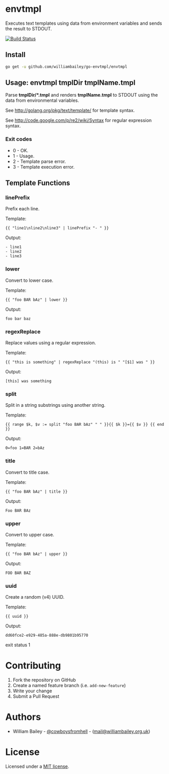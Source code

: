 # envtmpl

Executes text templates using data from environment variables and sends the result to STDOUT.

[![Build Status](https://travis-ci.org/williambailey/go-envtmpl.svg)](https://travis-ci.org/williambailey/go-envtmpl)

## Install

```bash
go get -u github.com/williambailey/go-envtmpl/envtmpl
```

## Usage: envtmpl tmplDir tmplName.tmpl

Parse **tmplDir/*.tmpl** and renders **tmplName.tmpl** to STDOUT using
the data from environmental variables.

See http://golang.org/pkg/text/template/ for template syntax.

See http://code.google.com/p/re2/wiki/Syntax for regular expression syntax.

### Exit codes

* 0 - OK.
* 1 - Usage.
* 2 - Template parse error.
* 3 - Template execution error.

## Template Functions

### linePrefix

Prefix each line.

Template:

    {{ "line1\nline2\nline3" | linePrefix "- " }}

Output:

    - line1
    - line2
    - line3

### lower

Convert to lower case.

Template:

    {{ "foo BAR bAz" | lower }}

Output:

    foo bar baz

### regexReplace

Replace values using a regular expression.

Template:

    {{ "this is something" | regexReplace "(this) is " "[$1] was " }}

Output:

    [this] was something

### split

Split in a string substrings using another string.

Template:

    {{ range $k, $v := split "foo BAR bAz" " " }}{{ $k }}={{ $v }} {{ end }}

Output:

    0=foo 1=BAR 2=bAz 

### title

Convert to title case.

Template:

    {{ "foo BAR bAz" | title }}

Output:

    Foo BAR BAz

### upper

Convert to upper case.

Template:

    {{ "foo BAR bAz" | upper }}

Output:

    FOO BAR BAZ

### uuid

Create a random (v4) UUID.

Template:

    {{ uuid }}

Output:

    dd60fce2-e929-485a-888e-db9801b95770

exit status 1

# Contributing

1. Fork the repository on GitHub
2. Create a named feature branch (i.e. `add-new-feature`)
3. Write your change
4. Submit a Pull Request

# Authors

- William Bailey - [@cowboysfromhell](https://twitter.com/cowboysfromhell) - ([mail@williambailey.org.uk](mailto:mail@williambailey.org.uk))

# License

Licensed under a [MIT license](LICENSE.txt).
